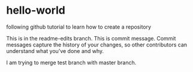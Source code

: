 # hello-world
following github tutorial to learn how to create a repository

This is in the readme-edits branch. This is commit message. Commit messages capture the history of your changes, so other contributors can understand what you’ve done and why.

I am trying to merge test branch with master branch.
